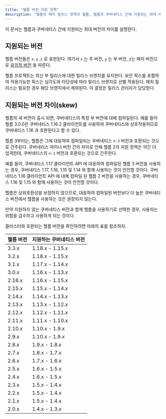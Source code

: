 ```yaml
---
title: "헬름 버전 지원 정책"
description: "헬름의 패치 릴리스 정책과 헬름, 헬름과 쿠버네티스 간에 지원되는 최대 버전 차이를 설명"
---
```


이 문서는 헬름과 쿠버네티스 간에 지원되는 최대 버전의 차이를
설명한다.

## 지원되는 버전

헬름 버전들은 `x.y.z` 로 표현된다. 여기서 `x` 는 주 버전, 
`y` 는 부 버전, z는 패치 버전으로 [유의적
버전](https://semver.org/spec/v2.0.0.html) 을 따른다.

헬름 프로젝트는 최신 부 릴리스에 대한 릴리스 브랜치를 유지한다.
보안 픽스를 포함하여 적용가능한 픽스는 심각도와 타당성에 따라
릴리스 브랜치로 선별 적용된다. 패치 릴리스는 필요한 경우 해당 브랜치에서 
제외된다. 이 결정은 릴리스 관리자가 담당한다.

## 지원되는 버전 차이(skew)

헬름의 새 버전이 출시 되면, 쿠버네티스의 특정 부 버전에 
대해 컴파일된다. 예를 들어 헬름 3.0.0은 쿠버네티스 1.16.2 클라이언트를 사용하여 
쿠버네티스와 상호작용하므로 쿠버네티스 1.16 과 호환된다고 할 수 있다.

헬름 3부터는, 헬름은 그에 대응하여 컴파일되는 쿠버네티스 `n-3` 버전과 호환되는 
것으로 간주된다. 쿠버네티스 마이너 버전 간의 차이로 인해 헬름 2의 
지원 정책은 약간 더 엄격한데, 쿠버네티스의 `n-1` 버전과 호환되는 것으로
간주한다.

예를 들어, 쿠버네티스 1.17 클라이언트 API 에 대응하여 컴파일된
헬름 3 버전을 사용하는 경우, 쿠버네티스 1.17, 1.16, 1.15 
및 1.14 와 함께 사용하는 것이 안전할 것이다. 쿠버네티스 1.16 클라이언트 
API 에 대해 컴파일 된 헬름 2 버전을 사용하는 경우, 
쿠버네티스 1.16 및 1.15 와 함께 사용하는 것이 안전할 것이다.

헬름은 상위호환성을 보장하지 않으므로, 대응하여 컴파일된
버전보다 더 높은 쿠버네티스 버전에서
헬름을 사용하는 것은 권장되지 않는다.

만약 지원하지 않는 쿠버네티스 버전과 함께 헬름을 사용하기로 선택한 경우, 
사용자는 위험을 감수하고 사용하게 되는 것이다.

클러스터와 호환되는 헬름 버전을 확인하려면 아래의 표를 
참조하자.

| 헬름 버전       | 지원하는 쿠버네티스 버전              |
|--------------|-------------------------------|
| 3.3.x        | 1.18.x - 1.15.x               |
| 3.2.x        | 1.18.x - 1.15.x               |
| 3.1.x        | 1.17.x - 1.14.x               |
| 3.0.x        | 1.16.x - 1.13.x               |
| 2.16.x       | 1.16.x - 1.15.x               |
| 2.15.x       | 1.15.x - 1.14.x               |
| 2.14.x       | 1.14.x - 1.13.x               |
| 2.13.x       | 1.13.x - 1.12.x               |
| 2.12.x       | 1.12.x - 1.11.x               |
| 2.11.x       | 1.11.x - 1.10.x               |
| 2.10.x       | 1.10.x - 1.9.x                |
| 2.9.x        | 1.10.x - 1.9.x                |
| 2.8.x        | 1.9.x - 1.8.x                 |
| 2.7.x        | 1.8.x - 1.7.x                 |
| 2.6.x        | 1.7.x - 1.6.x                 |
| 2.5.x        | 1.6.x - 1.5.x                 |
| 2.4.x        | 1.6.x - 1.5.x                 |
| 2.3.x        | 1.5.x - 1.4.x                 |
| 2.2.x        | 1.5.x - 1.4.x                 |
| 2.1.x        | 1.5.x - 1.4.x                 |
| 2.0.x        | 1.4.x - 1.3.x                 |
